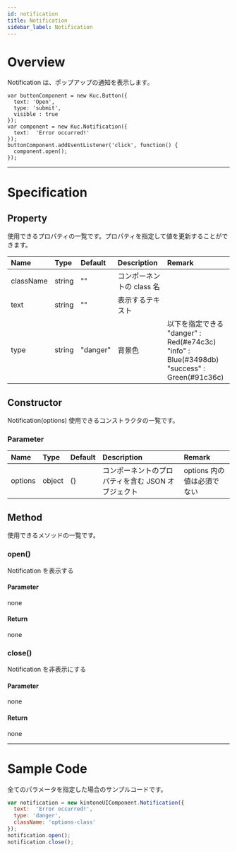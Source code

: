 ```yaml
---
id: notification
title: Notification
sidebar_label: Notification
---
```


# Overview

Notification は、ポップアップの通知を表示します。

```KUCComponentRenderer {"id":"notification_render"}
var buttonComponent = new Kuc.Button({
  text: 'Open',
  type: 'submit',
  visible : true
});
var component = new Kuc.Notification({
  text:  'Error occurred!'
});
buttonComponent.addEventListener('click', function() {
  component.open();
});
```
---
# Specification

## Property

使用できるプロパティの一覧です。プロパティを指定して値を更新することができます。

| Name | Type | Default | Description | Remark |
| :--- | :--- | :--- | :--- | :--- |
| className | string | "" | コンポーネントの class 名 ||
| text | string | "" | 表示するテキスト ||
| type | string | "danger" | 背景色 | 以下を指定できる<br>"danger" : Red(#e74c3c)<br>"info" : Blue(#3498db)<br>"success" : Green(#91c36c) |

## Constructor

Notification(options)
使用できるコンストラクタの一覧です。

### Parameter
| Name | Type | Default | Description | Remark |
| :--- | :--- | :--- | :--- | :--- |
| options | object | {} | コンポーネントのプロパティを含む JSON オブジェクト | options 内の値は必須でない |

## Method

使用できるメソッドの一覧です。

### open()
Notification を表示する

#### Parameter
none

#### Return
none

### close()
Notification を非表示にする

#### Parameter
none

#### Return
none

---
# Sample Code

全てのパラメータを指定した場合のサンプルコードです。

```javascript
var notification = new kintoneUIComponent.Notification({
  text:  'Error occurred!',
  type: 'danger',
  className: 'options-class'
});
notification.open();
notification.close();
```
